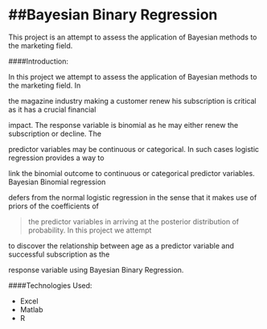 ##Bayesian Binary Regression
==============================

This project is an attempt to assess the application of Bayesian methods to the marketing field.

####Introduction:


In this project we attempt to assess the application of Bayesian methods to the marketing field. In 

the magazine industry making a customer renew his subscription is critical as it has a crucial financial 

impact. The response variable is binomial as he may either renew the subscription or decline. The 

predictor variables may be continuous or categorical. In such cases logistic regression provides a way to 

link the binomial outcome to continuous or categorical predictor variables. Bayesian Binomial regression 

defers from the normal logistic regression in the sense that it makes use of priors of the coefficients of 

>the predictor variables in arriving at the posterior distribution of probability. In this project we attempt 

to discover the relationship between age as a predictor variable and successful subscription as the 

response variable using Bayesian Binary Regression.

####Technologies Used:


* Excel
* Matlab
* R

